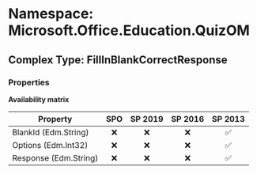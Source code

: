 # Namespace: Microsoft.Office.Education.QuizOM

## Complex Type: FillInBlankCorrectResponse

### Properties

**Availability matrix**

Property | SPO | SP 2019 | SP 2016 | SP 2013
----------|:---:|:-------:|:-------:|:-------:
BlankId (Edm.String) | ❌ | ❌ | ❌ | ✅
Options (Edm.Int32) | ❌ | ❌ | ❌ | ✅
Response (Edm.String) | ❌ | ❌ | ❌ | ✅